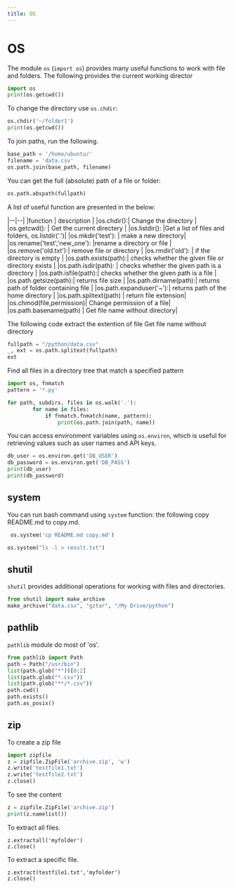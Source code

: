 ```yaml
---
title: OS
---
```

# OS

The module `os`  (`import os`) provides many useful functions to work with file and folders. The following provides the current working director

```python 
import os
print(os.getcwd())
```

To change the directory use `os.chdir`: 

```python 
os.chdir('~/folder1')
print(os.getcwd())
```

To join paths, run the following. 
```python
base_path = '/home/ubuntu/'
filename = 'data.csv'
os.path.join(base_path, filename)
```

You can get the full (absolute) path of a file or folder:
```python
os.path.abspath(fullpath)
```

A list of useful function are presented in the below:  

|--|--|
|function | description |
|os.chdir():| Change the directory |
|os.getcwd(): | Get the current directery |
|os.listdir(): |Get a list of files and folders, os.listdir('.')|
|os.mkdir('test'): | make a new directory|
|os.rename('test','new_one'): |rename a directory  or file |
|os.remove('old.txt'):| remove file or directory |
|os.rmdir('old'): | if the directory is empty |
|os.path.exists(path):|	checks whether the given file or directory exists |
|os.path.isdir(path): |	checks whether the given path is a directory |
|os.path.isfile(path):|	checks whether the given path is a file |
|os.path.getsize(path):|	returns file size |
|os.path.dirname(path):|	returns path of folder containing file |
|os.path.expanduser('~'):|	returns path of the home directory |
|os.path.splitext(path) | return file extension|
|os.chmod(file,permission)| Change permission of a file|
|os.path.basename(path) |  Get file name without directory| 


The following code extract the extention of file Get file name without directory
```python 
fullpath = "/python/data.csv"
_, ext = os.path.splitext(fullpath)
ext
```

Find all files in a directory tree that match a specified pattern

``` python
import os, fnmatch
pattern = '*.py'

for path, subdirs, files in os.walk('.'):
        for name in files:
            if fnmatch.fnmatch(name, pattern):
                print(os.path.join(path, name))

```

You can access environment variables using `os.environ`, which is useful for retrieving values such as user names and API keys.

```python 
db_user = os.environ.get('DB_USER')
db_password = os.environ.get('DB_PASS')
print(db_user)
print(db_password)
```

## system
You can run bash command using `system` function: the following copy
README.md to copy.md. 
```python
 os.system('cp README.md copy.md')
```

```python
os.system("ls -l > result.txt")
```

## shutil
`shutil` provides additional operations for working with files and directories.
```python
from shutil import make_archive
make_archive("data.csv", "gztar", "/My Drive/python")
```

## pathlib
`pathlib` module do most of 'os'. 

```python
from pathlib import Path
path = Path("/usr/bin")
list(path.glob("*"))[0:2]
list(path.glob("*.csv"))
list(path.glob("**/*.csv"))
path.cwd()
path.exists()
path.as_posix()
```

## zip
To create a zip file
```py
import zipfile
z = zipfile.ZipFile('archive.zip', 'w')
z.write('testfile1.txt')
z.write('testfile2.txt')
z.close()
```

To see the content 
```py
z = zipfile.ZipFile('archive.zip')
print(z.namelist())
```

To extract all files. 
```
z.extractall('myfolder')
z.close()
```

To extract a specific file. 
```
z.extract(testfile1.txt','myfolder')
z.close()
```

